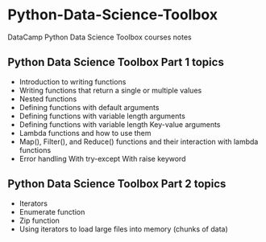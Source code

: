 # Python-Data-Science-Toolbox
DataCamp Python Data Science Toolbox courses notes

## Python Data Science Toolbox Part 1 topics
- Introduction to writing functions
- Writing functions that return a single or multiple values
- Nested functions
- Defining functions with default arguments
- Defining functions with variable length arguments
- Defining functions with variable length Key-value arguments
- Lambda functions and how to use them
- Map(), Filter(), and Reduce() functions and their interaction with lambda functions
- Error handling
    With try-except
    With raise keyword

## Python Data Science Toolbox Part 2 topics
- Iterators
- Enumerate function
- Zip function
- Using iterators to load large files into memory (chunks of data)
